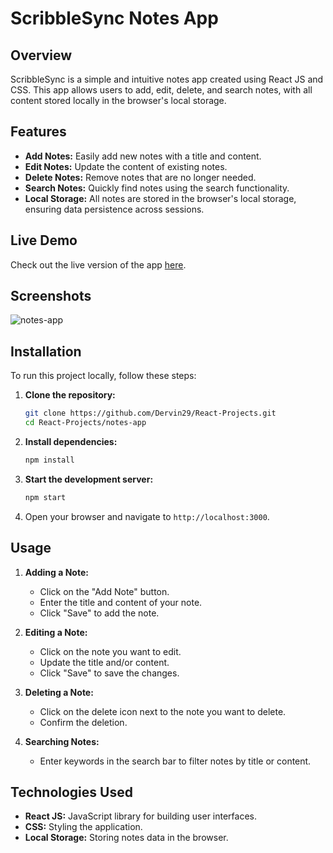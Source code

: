 # ScribbleSync Notes App

## Overview

ScribbleSync is a simple and intuitive notes app created using React JS and CSS. This app allows users to add, edit, delete, and search notes, with all content stored locally in the browser's local storage.

## Features

- **Add Notes:** Easily add new notes with a title and content.
- **Edit Notes:** Update the content of existing notes.
- **Delete Notes:** Remove notes that are no longer needed.
- **Search Notes:** Quickly find notes using the search functionality.
- **Local Storage:** All notes are stored in the browser's local storage, ensuring data persistence across sessions.

## Live Demo

Check out the live version of the app [here](https://scribblesync-notes-app.netlify.app/).

## Screenshots
![notes-app](https://github.com/user-attachments/assets/174a7000-e894-4962-9511-211f0be9cd0d)

## Installation

To run this project locally, follow these steps:

1. **Clone the repository:**
    ```sh
    git clone https://github.com/Dervin29/React-Projects.git
    cd React-Projects/notes-app
    ```

2. **Install dependencies:**
    ```sh
    npm install
    ```

3. **Start the development server:**
    ```sh
    npm start
    ```

4. Open your browser and navigate to `http://localhost:3000`.

## Usage

1. **Adding a Note:**
   - Click on the "Add Note" button.
   - Enter the title and content of your note.
   - Click "Save" to add the note.

2. **Editing a Note:**
   - Click on the note you want to edit.
   - Update the title and/or content.
   - Click "Save" to save the changes.

3. **Deleting a Note:**
   - Click on the delete icon next to the note you want to delete.
   - Confirm the deletion.

4. **Searching Notes:**
   - Enter keywords in the search bar to filter notes by title or content.

## Technologies Used

- **React JS:** JavaScript library for building user interfaces.
- **CSS:** Styling the application.
- **Local Storage:** Storing notes data in the browser.
